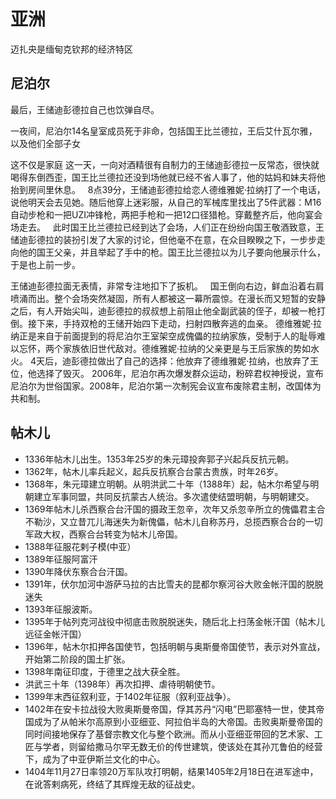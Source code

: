# 亚洲

迈扎央是缅甸克钦邦的经济特区

## 尼泊尔

最后，王储迪彭德拉自己也饮弹自尽。

一夜间，尼泊尔14名皇室成员死于非命，包括国王比兰德拉，王后艾什瓦尔雅，以及他们全部子女

这不仅是家庭
这一天，一向对酒精很有自制力的王储迪彭德拉一反常态，很快就喝得东倒西歪，国王比兰德拉还没到场他就已经不省人事了，他的姑妈和妹夫将他抬到房间里休息。
 
8点39分，王储迪彭德拉给恋人德维雅妮·拉纳打了一个电话，说他明天会去见她。随后他穿上迷彩服，从自己的军械库里找出了5件武器：M16自动步枪和一把UZI冲锋枪，两把手枪和一把12口径猎枪。穿戴整齐后，他向宴会场走去。
 
此时国王比兰德拉已经到达了会场，人们正在纷纷向国王敬酒致意，王储迪彭德拉的装扮引发了大家的讨论，但他毫不在意，在众目睽睽之下，一步步走向他的国王父亲，并且举起了手中的枪。国王比兰德拉以为儿子要向他展示什么，于是也上前一步。

王储迪彭德拉面无表情，非常专注地扣下了扳机。
 
国王倒向右边，鲜血沿着右肩喷涌而出。整个会场突然凝固，所有人都被这一幕所震惊。在漫长而又短暂的安静之后，有人开始尖叫，迪彭德拉的叔叔想上前阻止他全副武装的侄子，却被一枪打倒。接下来，手持双枪的王储开始四下走动，扫射四散奔逃的血亲。
德维雅妮·拉纳正是来自于前面提到的将尼泊尔王室架空成傀儡的拉纳家族，受制于人的耻辱难以忘怀，两个家族依旧世代敌对。德维雅妮·拉纳的父亲更是与王后家族的势如水火。
4天后，迪彭德拉做出了自己的选择：他放弃了德维雅妮·拉纳，也放弃了王位，他选择了毁灭。
2006年，尼泊尔再次爆发群众运动，粉碎君权神授说，宣布尼泊尔为世俗国家。2008年，尼泊尔第一次制宪会议宣布废除君主制，改国体为共和制。


## 帖木儿

* 1336年帖木儿出生。1353年25岁的朱元璋投奔郭子兴起兵反抗元朝。
* 1362年，帖木儿率兵起义，起兵反抗察合台蒙古贵族，时年26岁。
* 1368年，朱元璋建立明朝。从明洪武二十年（1388年）起，帖木尔希望与明朝建立军事同盟，共同反抗蒙古人统治。多次遣使结盟明朝，与明朝建交。
* 1369年帖木儿杀西察合台汗国的摄政王忽辛，次年又杀忽辛所立的傀儡君主合不勒沙，又立昔兀儿海迷失为新傀儡，帖木儿自称苏丹，总揽西察合台的一切军政大权，西察合台转变为帖木儿帝国。
* 1388年征服花剌子模(中亚）
* 1389年征服阿富汗
* 1390年降伏东察合台汗国。
* 1391年，伏尔加河中游萨马拉的古比雪夫的昆都尔察河谷大败金帐汗国的脱脱迷失
* 1393年征服波斯。
* 1395年于帖列克河战役中彻底击败脱脱迷失，随后北上扫荡金帐汗国（帖木儿远征金帐汗国）
* 1396年，帖木尔扣押各国使节，包括明朝与奥斯曼帝国使节，表示对外宣战，开始第二阶段的国土扩张。
* 1398年南征印度，于德里之战大获全胜。
* 洪武三十年（1398年）再次扣押、虐待明朝使节。
* 1399年末西征叙利亚，于1402年征服（叙利亚战争）。
* 1402年在安卡拉战役大败奥斯曼帝国，俘其苏丹“闪电”巴耶塞特一世，使其帝国成为了从帕米尔高原到小亚细亚、阿拉伯半岛的大帝国。击败奥斯曼帝国的同时间接地保存了基督宗教文化与整个欧洲。而从小亚细亚带回的艺术家、工匠与学者，则留给撒马尔罕无数无价的传世建筑，使该处在其孙兀鲁伯的经营下，成为了中亚伊斯兰文化的中心。
* 1404年11月27日率领20万军队攻打明朝，结果1405年2月18日在进军途中，在讹答剌病死，终结了其辉煌无敌的征战史。
